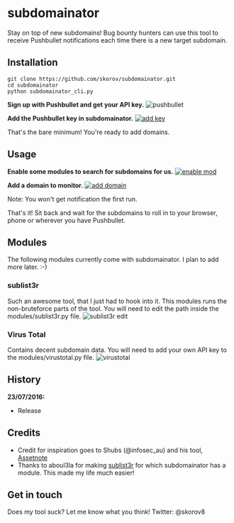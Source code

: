 # subdomainator

Stay on top of new subdomains! Bug bounty hunters can use this tool to receive Pushbullet notifications each time there is a new target subdomain.

## Installation

```
git clone https://github.com/skorov/subdomainator.git
cd subdomainator
python subdomainator_cli.py
```

**Sign up with Pushbullet and get your API key.**
![pushbullet](http://i.imgur.com/hRi6KM0.png)

**Add the Pushbullet key in subdomainator.**
[![add key](https://asciinema.org/a/7y595ruxx2rsgyvtcoalfgrhz.png)](https://asciinema.org/a/7y595ruxx2rsgyvtcoalfgrhz)

That's the bare minimum! You're ready to add domains.

## Usage

**Enable some modules to search for subdomains for us.**
[![enable mod](https://asciinema.org/a/e9uuvc7a6rgm6exjjno9yjl0p.png)](https://asciinema.org/a/e9uuvc7a6rgm6exjjno9yjl0p)

**Add a domain to monitor.**
[![add domain](https://asciinema.org/a/cws3ea4ch9r9lyl4pgqfog2yu.png)](https://asciinema.org/a/cws3ea4ch9r9lyl4pgqfog2yu)

Note: You won't get notification the first run.

That's it! Sit back and wait for the subdomains to roll in to your browser, phone or wherever you have Pushbullet.

## Modules
The following modules currently come with subdomainator. I plan to add more later. :-)

### sublist3r
Such an awesome tool, that I just had to hook into it. This modules runs the non-bruteforce parts of the tool.
You will need to edit the path inside the modules/sublist3r.py file.
![sublist3r edit](http://i.imgur.com/W3DFz0P.png)

### Virus Total
Contains decent subdomain data.
You will need to add your own API key to the modules/virustotal.py file.
![virustotal](http://i.imgur.com/QxvBo5X.png)

## History

**23/07/2016:**
 * Release

## Credits

* Credit for inspiration goes to Shubs (@infosec_au) and his tool, [Assetnote](https://github.com/infosec-au/assetnote)
* Thanks to aboul3la for making [sublist3r](https://github.com/aboul3la/Sublist3r) for which subdomainator has a module. This made my life much easier!

## Get in touch

Does my tool suck? Let me know what you think!
Twitter: @skorov8

